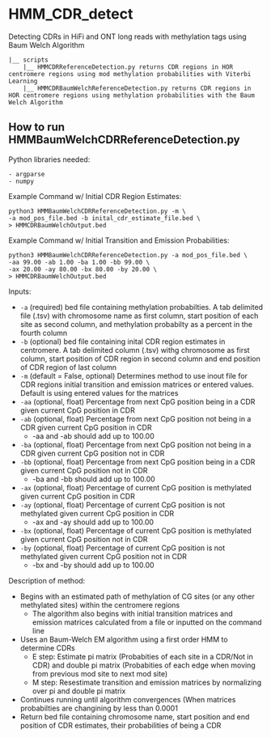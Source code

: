 # HMM_CDR_detect
Detecting CDRs in HiFi and ONT long reads with methylation tags using Baum Welch Algorithm

```
|__ scripts
    |__ HMMCDRReferenceDetection.py returns CDR regions in HOR centromere regions using mod methylation probabilities with Viterbi Learning
    |__ HMMCDRBaumWelchReferenceDetection.py returns CDR regions in HOR centromere regions using methylation probabilities with the Baum Welch Algorithm
```

## How to run HMMBaumWelchCDRReferenceDetection.py

Python libraries needed:
```
- argparse
- numpy
```

Example Command w/ Initial CDR Region Estimates:

```
python3 HMMBaumWelchCDRReferenceDetection.py -m \
-a mod_pos_file.bed -b inital_cdr_estimate_file.bed \
> HMMCDRBaumWelchOutput.bed
```

Example Command w/ Initial Transition and Emission Probabilities:
```
python3 HMMBaumWelchCDRReferenceDetection.py -a mod_pos_file.bed \
-aa 99.00 -ab 1.00 -ba 1.00 -bb 99.00 \
-ax 20.00 -ay 80.00 -bx 80.00 -by 20.00 \
> HMMCDRBaumWelchOutput.bed
```

Inputs:
- `-a` (required) bed file containing methylation probabilties. A tab delimited file (.tsv) with chromosome name as first column, start position of each site as second column, and methylation probabilty as a percent in the fourth column
- `-b` (optional) bed file containing inital CDR region estimates in centromere. A tab delimited column (.tsv) withg chromosome as first column, start position of CDR region in second column and end position of CDR region of last column
- `-m` (default = False, optional) Determines method to use inout file for CDR regions initial transition and emission matrices or entered values. Default is using entered values for the matrices
- `-aa` (optional, float) Percentage from next CpG position being in a CDR given current CpG position in CDR
- `-ab` (optional, float) Percentage from next CpG position not being in a CDR given current CpG position in CDR
    - -aa and -ab should add up to 100.00
- `-ba` (optional, float) Percentage from next CpG position not being in a CDR given current CpG position not in CDR
- `-bb` (optional, float) Percentage from next CpG position being in a CDR given current CpG position not in CDR
    - -ba and -bb should add up to 100.00
- `-ax` (optional, float) Percentage of current CpG position is methylated given current CpG position in CDR
- `-ay` (optional, float) Percentage of current CpG position is not methylated given current CpG position in CDR
    - -ax and -ay should add up to 100.00
- `-bx` (optional, float) Percentage of current CpG position is methylated given current CpG position not in CDR
- `-by` (optional, float) Percentage of current CpG position is not methylated given current CpG position not in CDR
    - -bx and -by should add up to 100.00


Description of method:

- Begins with an estimated path of methylation of CG sites (or any other methylated sites) within the centromere regions
    - The algorithm also begins with initial transition matrices and emission matrices calculated from a file or inputted      on the command line
- Uses an Baum-Welch EM algorithm using a first order HMM to determine CDRs
    -   E step: Estimate pi matrix (Probabities of each site in a CDR/Not in CDR) and double pi matrix (Probabities of each edge when moving from previous mod site to next mod site)
    -   M step: Resestimate transition and emission matrices by normalizing over pi and double pi matrix
- Continues running until algorithm convergences (When matrices probabilties are changining by less than 0.0001
- Return bed file containing chromosome name, start position and end position of CDR estimates, their probabilities of being a CDR 
